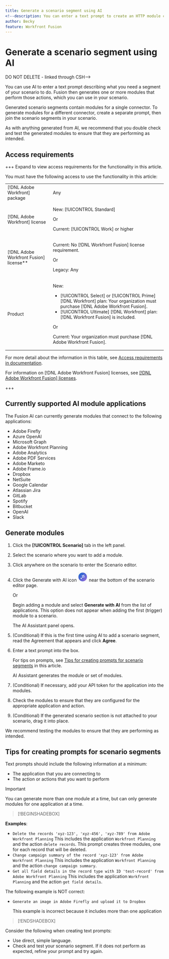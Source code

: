 ```yaml
---
title: Generate a scenario segment using AI
<!--description: You can enter a text prompt to create an HTTP module configured to the prompt.
author: Becky
feature: Workfront Fusion
---
```

# Generate a scenario segment using AI 

DO NOT DELETE - linked through CSH-->

<!--Check if this is in GA before repo goes live. If not, hide this article.-->

<!--Check if they need to have signed the rider and stuff-->

You can use AI to enter a text prompt describing what you need a segment of your scenario to do. Fusion then generates one or more modules that perform those actions, which you can use in your scenario.

Generated scenario segments contain modules for a single connector. To generate modules for a different connector, create a separate prompt, then join the scenario segments in your scenario. 

As with anything generated from AI, we recommend that you double check and test the generated modules to ensure that they are performing as intended.

## Access requirements

+++ Expand to view access requirements for the functionality in this article.

You must have the following access to use the functionality in this article:

<table style="table-layout:auto">
 <col> 
 <col> 
 <tbody> 
  <tr> 
   <td role="rowheader">[!DNL Adobe Workfront] package</td> 
   <td> <p>Any</p> </td> 
  </tr> 
  <tr data-mc-conditions=""> 
   <td role="rowheader">[!DNL Adobe Workfront] license</td> 
   <td> <p>New: [!UICONTROL Standard]</p><p>Or</p><p>Current: [!UICONTROL Work] or higher</p> </td> 
  </tr> 
  <tr> 
   <td role="rowheader">[!DNL Adobe Workfront Fusion] license**</td> 
   <td>
   <p>Current: No [!DNL Workfront Fusion] license requirement.</p>
   <p>Or</p>
   <p>Legacy: Any </p>
   </td> 
  </tr> 
  <tr> 
   <td role="rowheader">Product</td> 
   <td>
   <p>New:</p> <ul><li>[!UICONTROL Select] or [!UICONTROL Prime] [!DNL Workfront] plan: Your organization must purchase [!DNL Adobe Workfront Fusion].</li><li>[!UICONTROL Ultimate] [!DNL Workfront] plan: [!DNL Workfront Fusion] is included.</li></ul>
   <p>Or</p>
   <p>Current: Your organization must purchase [!DNL Adobe Workfront Fusion].</p>
   </td> 
  </tr>
 </tbody> 
</table>

For more detail about the information in this table, see [Access requirements in documentation](/help/workfront-fusion/set-up-and-manage-workfront-fusion/licensing-operations-overview/access-level-requirements-in-documentation.md).

For information on [!DNL Adobe Workfront Fusion] licenses, see [[!DNL Adobe Workfront Fusion] licenses](/help/workfront-fusion/set-up-and-manage-workfront-fusion/licensing-operations-overview/license-automation-vs-integration.md).

+++

## Currently supported AI module applications

The Fusion AI can currently generate modules that connect to the following applications:

* Adobe Firefly
* Azure OpenAI
* Microsoft Graph 
* Adobe Workfront Planning
* Adobe Analytics
* Adobe PDF Services
* Adobe Marketo
* Adobe Frame.io
* Dropbox
* NetSuite
* Google Calendar
* Atlassian Jira
* GitLab
* Spotify
* Bitbucket
* OpenAI
* Slack

## Generate modules

1. Click the **[!UICONTROL Scenario]** tab in the left panel.
1. Select the scenario where you want to add a module.
1. Click anywhere on the scenario to enter the Scenario editor.
1. Click the Generate with AI icon ![Generate with AI](assets/generate-with-ai-icon-beta.png) near the bottom of the scenario editor page.

   Or

   Begin adding a module and select **Generate with AI** from the list of applications. This option does not appear when adding the first (trigger) module to a scenario.

   The AI Assistant panel opens.
1. (Conditional) If this is the first time using AI to add a scenario segment, read the Agreement that appears and click **Agree**.
1. Enter a text prompt into the box. 

   For tips on prompts, see [Tips for creating prompts for scenario segments](#tips-for-creating-text-prompts) in this article.

   AI Assistant generates the module or set of modules.
1. (Conditional) If necessary, add your API token for the application into the modules. 
1. Check the modules to ensure that they are configured for the appropriate application and action.
1. (Conditional) If the generated scenario section is not attached to your scenario, drag it into place.

We recommend testing the modules to ensure that they are performing as intended.

## Tips for creating prompts for scenario segments

Text prompts should include the following information at a minimum:

* The application that you are connecting to
* The action or actions that you want to perform

>[!IMPORTANT]
>
>You can generate more than one module at a time, but can only generate modules for one application at a time.  

>[!BEGINSHADEBOX]

**Examples**:

* `Delete the records 'xyz-123', 'xyz-456', 'xyz-789' from Adobe Workfront Planning`
This includes the application `Workfront Planning` and the action `delete records`. This prompt creates three modules, one for each record that will be deleted.
* `Change campaign summary of the record 'xyz-123' from Adobe Workfront Planning`
This includes the application `Workfront Planning` and the action `change campaign summary`.
* `Get all field details in the record type with ID 'test-record' from Adobe Workfront Planning`
This includes the application `Workfront Planning` and the action `get field details`.

The following example is NOT correct:

* `Generate an image in Adobe Firefly and upload it to Dropbox`

    This example is incorrect because it includes more than one application

>[!ENDSHADEBOX]

Consider the following when creating text prompts:

* Use direct, simple language.
* Check and test your scenario segment. If it does not perform as expected, refine your prompt and try again.
